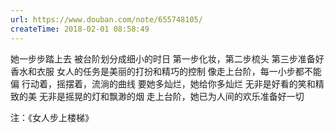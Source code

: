 ```yaml
---
url: https://www.douban.com/note/655748105/
createTime: 2018-02-01 08:58:49
---
```


她一步步踏上去
被台阶划分成细小的时日
第一步化妆，第二步梳头
第三步准备好香水和衣服
女人的任务是美丽的打扮和精巧的控制
像走上台阶，每一小步都不能偏
行动着，摇摆着，流淌的曲线
要她多灿烂，她给你多灿烂
无非是好看的笑和精致的美
无非是摇晃的灯和飘渺的烟
走上台阶，她已为人间的欢乐准备好一切

注：《女人步上楼梯》
